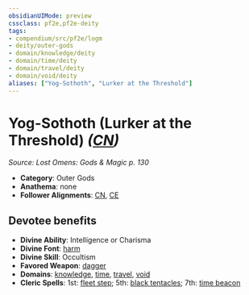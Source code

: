 ```yaml
---
obsidianUIMode: preview
cssclass: pf2e,pf2e-deity
tags:
- compendium/src/pf2e/logm
- deity/outer-gods
- domain/knowledge/deity
- domain/time/deity
- domain/travel/deity
- domain/void/deity
aliases: ["Yog-Sothoth", "Lurker at the Threshold"]
---
```

# Yog-Sothoth (Lurker at the Threshold) *([CN](rules/traits/cn-b1.md "Chaotic Neutral Alignment Trait"))*  
*Source: Lost Omens: Gods & Magic p. 130*  

- **Category**: Outer Gods
- **Anathema**: none
- **Follower Alignments**: [CN](rules/traits/cn-b1.md "Chaotic Neutral Alignment Trait"), [CE](rules/traits/ce-b1.md "Chaotic Evil Alignment Trait")

## Devotee benefits

- **Divine Ability**: Intelligence or Charisma
- **Divine Font**: [harm](harm.md)
- **Divine Skill**: Occultism
- **Favored Weapon**: [dagger](dagger.md)
- **Domains**: [knowledge](Reference/Compendium/Setting/domains.md#Knowledge), [time](Reference/Compendium/Setting/domains.md#Time), [travel](Reference/Compendium/Setting/domains.md#Travel), [void](Reference/Compendium/Setting/domains.md#Void)
- **Cleric Spells**: 1st: [fleet step](fleet-step.md); 5th: [black tentacles](black-tentacles.md); 7th: [time beacon](time-beacon-logm.md)